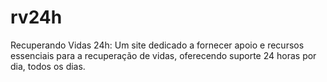 # rv24h
Recuperando Vidas 24h: Um site dedicado a fornecer apoio e recursos essenciais para a recuperação de vidas, oferecendo suporte 24 horas por dia, todos os dias.
